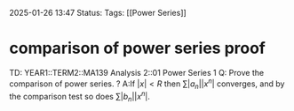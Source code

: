 2025-01-26 13:47
Status: 
Tags: [[Power Series]]
# comparison of power series proof

TD: YEAR1::TERM2::MA139 Analysis 2::01 Power Series 1
Q: Prove the comparison of power series.
?
A:If $|x|<R$ then $\sum |a_{n}||x^{n}|$ converges, and by the comparison test so does $\sum |b_{n}||x^{n}|$.
<!--ID: 1738168359462-->
